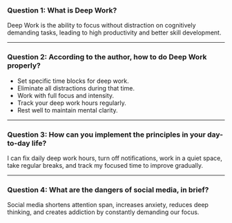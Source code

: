 
###  **Question 1: What is Deep Work?**  
Deep Work is the ability to focus without distraction on cognitively demanding tasks, leading to high productivity and better skill development.

---

### **Question 2: According to the author, how to do Deep Work properly?**  
- Set specific time blocks for deep work.  
- Eliminate all distractions during that time.  
- Work with full focus and intensity.  
- Track your deep work hours regularly.  
- Rest well to maintain mental clarity.

---

### **Question 3: How can you implement the principles in your day-to-day life?**  
I can fix daily deep work hours, turn off notifications, work in a quiet space, take regular breaks, and track my focused time to improve gradually.

---

### **Question 4: What are the dangers of social media, in brief?**  
Social media shortens attention span, increases anxiety, reduces deep thinking, and creates addiction by constantly demanding our focus.
